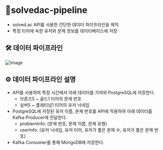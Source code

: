 # 🧩solvedac-pipeline
- solved.ac API를 사용한 간단한 데이터 파이프라인을 제작
- 특정 티어에 속한 유저와 문제 정보를 데이터베이스에 저장

## 🛠️ 데이터 파이프라인
![image](https://user-images.githubusercontent.com/79046106/170855003-bd66c67f-8a2b-447f-aaf4-a96de8ddd39b.png)

## ⚙ 데이터 파이프라인 설명
- API를 사용하여 특정 시간에서 아래 데이터를 가져와 PostgreSQL에 저장한다.
  - 브론즈5 ~ 골드1 티어의 문제 번호
  - 실버5 ~ 플레티넘1 티어의 유저 닉네임
- PostgreSQL에 저장된 유저 이름, 문제 번호를 API에 적용하여 아래 데이터를 Kafka Producer에 전달한다.
  - problemInfo: (문제 번호, 문제 이름, 문제 유형)
  - userInfo: (유저 닉네임, 유저 티어, 유저가 풀은 문제 수, 유저가 풀은 문제 번호)
- Kafka Consumer를 통해 MongoDB에 저장한다.
